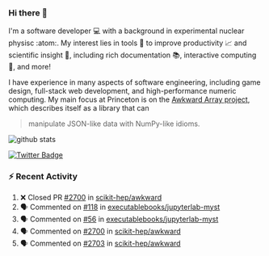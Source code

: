 ### Hi there 👋 

I'm a software developer 💻 with a background in experimental nuclear physisc :atom:. My interest lies in tools :wrench: to improve productivity :chart_with_upwards_trend: and scientific insight :telescope:, including rich documentation 📚, interactive computing 🧮, and more! 

I have experience in many aspects of software engineering, including game design, full-stack web development, and high-performance numeric computing. My main focus at Princeton is on the [Awkward Array project](awkward-array.org/), which describes itself as a library that can 
> manipulate JSON-like data with NumPy-like idioms.

![github stats](https://github-readme-stats.vercel.app/api?username=agoose77&show_icons=true&hide_rank=true&hide_title=true&bg_color=30,e76445,904e95&text_color=efe3ec&icon_color=efe3ec)
<!--
**agoose77/agoose77** is a ✨ _special_ ✨ repository because its `README.md` (this file) appears on your GitHub profile.

Here are some ideas to get you started:

- 🔭 I’m currently working on ...
- 🌱 I’m currently learning ...
- 👯 I’m looking to collaborate on ...
- 🤔 I’m looking for help with ...
- 💬 Ask me about ...
- 📫 How to reach me: ...
- 😄 Pronouns: ...
- ⚡ Fun fact: ...
-->

[![Twitter Badge](https://img.shields.io/twitter/follow/agoose77?style=flat-square&logo=Twitter&logoColor=white&color=cornflowerblue)](https://twitter.com/agoose77)

### :zap: Recent Activity

<!--START_SECTION:activity-->
1. ❌ Closed PR [#2700](https://github.com/scikit-hep/awkward/pull/2700) in [scikit-hep/awkward](https://github.com/scikit-hep/awkward)
2. 🗣 Commented on [#118](https://github.com/executablebooks/jupyterlab-myst/pull/118#issuecomment-1712521185) in [executablebooks/jupyterlab-myst](https://github.com/executablebooks/jupyterlab-myst)
3. 🗣 Commented on [#56](https://github.com/executablebooks/jupyterlab-myst/issues/56#issuecomment-1712365635) in [executablebooks/jupyterlab-myst](https://github.com/executablebooks/jupyterlab-myst)
4. 🗣 Commented on [#2700](https://github.com/scikit-hep/awkward/pull/2700#issuecomment-1712110747) in [scikit-hep/awkward](https://github.com/scikit-hep/awkward)
5. 🗣 Commented on [#2703](https://github.com/scikit-hep/awkward/issues/2703#issuecomment-1712106622) in [scikit-hep/awkward](https://github.com/scikit-hep/awkward)
<!--END_SECTION:activity-->
